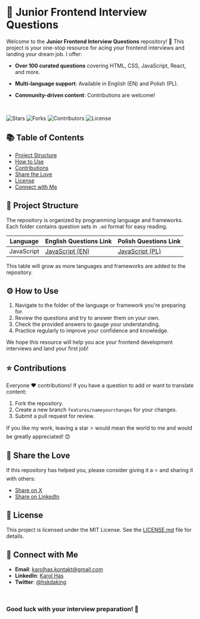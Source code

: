 # 📝 Junior Frontend Interview Questions

Welcome to the **Junior Frontend Interview Questions** repository! 🎉 This project is your one-stop resource for acing your frontend interviews and landing your dream job. I offer:

- **Over 100 curated questions** covering HTML, CSS, JavaScript, React, and more.
- **Multi-language support**: Available in English (EN) and Polish (PL).
- **Community-driven content**: Contributions are welcome!

  <br />

![Stars](https://img.shields.io/github/stars/karolhas/junior-frontend-interview-questions)
![Forks](https://img.shields.io/github/forks/karolhas/junior-frontend-interview-questions)
![Contributors](https://img.shields.io/github/contributors/karolhas/junior-frontend-interview-questions)
![License](https://img.shields.io/github/license/karolhas/junior-frontend-interview-questions)

## 📚 Table of Contents

- [Project Structure](#-project-structure)
- [How to Use](#%EF%B8%8F-how-to-use)
- [Contributions](#-contributions)
- [Share the Love](#-share-the-love)
- [License](#-license)
- [Connect with Me](#-connect-with-me)

## 📏 Project Structure

The repository is organized by programming language and frameworks. Each folder contains question sets in `.md` format for easy reading.

| Language   | English Questions Link                           | Polish Questions Link                            |
| ---------- | ------------------------------------------------ | ------------------------------------------------ |
| JavaScript | [JavaScript (EN)](./EN/javascript/javascript.md) | [JavaScript (PL)](./PL/javascript/javascript.md) |

This table will grow as more languages and frameworks are added to the repository.

## ⚙️ How to Use

1. Navigate to the folder of the language or framework you're preparing for.
2. Review the questions and try to answer them on your own.
3. Check the provided answers to gauge your understanding.
4. Practice regularly to improve your confidence and knowledge.

We hope this resource will help you ace your frontend development interviews and land your first job!

## ⭐️ Contributions

Everyone ❤️ contributions! If you have a question to add or want to translate content:

1. Fork the repository.
2. Create a new branch `features/nameyourchanges` for your changes.
3. Submit a pull request for review.

If you like my work, leaving a star ⭐️ would mean the world to me and would be greatly appreciated! 😊

## 📣 Share the Love

If this repository has helped you, please consider giving it a ⭐️ and sharing it with others:

- [Share on X](https://x.com)
- [Share on LinkedIn](https://www.linkedin.com/)

## 📝 License

This project is licensed under the MIT License. See the [LICENSE.md](LICENSE.md) file for details.

## 🤝 Connect with Me

- **Email**: [karolhas.kontakt@gmail.com](mailto:karolhas.kontakt@gmail.com)
- **LinkedIn**: [Karol Has](https://www.linkedin.com/in/karolhas/)
- **Twitter**: [@hskdaking](https://x.com/hskdaking)

<br>

### Good luck with your interview preparation! 🚀

